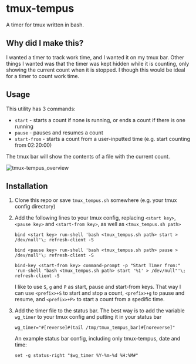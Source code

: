 # tmux-tempus

A timer for tmux written in bash.

## Why did I make this?

I wanted a timer to track work time, and I wanted it on my tmux bar. Other things I wanted was that the timer was kept hidden while it is counting, only showing the current count when it is stopped. I though this would be ideal for a timer to count work time.

## Usage

This utility has 3 commands:
 - `start` - starts a count if none is running, or ends a count if there is one running
 - `pause` - pauses and resumes a count
 - `start-from` - starts a count from a user-inputted time (e.g. start counting from 02:20:00)

The tmux bar will show the contents of a file with the current count.

![tmux-tempus_overview](https://user-images.githubusercontent.com/29887885/146976213-92706d32-c1be-4297-a1e1-f7c80d7a5731.gif)

## Installation 

1. Clone this repo or save `tmux_tempus.sh` somewhere (e.g. your tmux config directory)
2. Add the following lines to your tmux config, replacing `<start key>`, `<pause key>` and `<start-from key>`, as well as `<tmux_tempus.sh path>`

    `bind <start key> run-shell 'bash <tmux_tempus.sh path> start > /dev/null'\; refresh-client -S`
    
    `bind <pause key> run-shell 'bash <tmux_tempus.sh path> pause > /dev/null'\; refresh-client -S`

    `bind-key <start-from key> command-prompt -p "Start Timer from:" 'run-shell "bash <tmux_tempus.sh path> start '%1' > /dev/null"'\; refresh-client -S`

    I like to use `S`, `g` and `P` as start, pause and start-from keys. That way I can use `<prefix>+S` to start and stop a count, `<prefix>+g` to pause and resume, and `<prefix>+P>` to start a count from a spedific time.

3. Add the timer file to the status bar. The best way is to add the variable `wg_timer` to your tmux config and putting it in your status bar

    `wg_timer="#[reverse]#(tail /tmp/tmux_tempus_bar)#[noreverse]"`

    An example status bar config, including only tmux-tempus, date and time:

    `set -g status-right "$wg_timer %Y-%m-%d %H:%M#"`